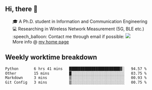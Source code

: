 <h2 > Hi, there 👋 </h3>

<div >
 <ul>
 🎓 A Ph.D. student in Information and Communication Engineering <br>
 💻 Researching in Wireless Network Measurement (5G, BLE etc.)<br>
 :speech_balloon: Contact me through email if possible: <a href="mailto:ethanjia@sjtu.edu.cn"><img src="https://img.shields.io/badge/-ethanjia@sjtu.edu.cn-c14438?style=plastic&logo=Gmail&logoColor=white&link=mailto:mailto:ethanjia@sjtu.edu.cn"></a> <br>
  More info @ <a href="https://haifengjia.github.io">my home page</a>
 </ul>
</div>

<h2 >
Weekly worktime breakdown
</h1>


<!--START_SECTION:waka-->

```txt
Python       6 hrs 41 mins   ███████████████████████▓░   94.57 %
Other        15 mins         █░░░░░░░░░░░░░░░░░░░░░░░░   03.75 %
Markdown     3 mins          ▒░░░░░░░░░░░░░░░░░░░░░░░░   00.93 %
Git Config   3 mins          ▒░░░░░░░░░░░░░░░░░░░░░░░░   00.75 %
```

<!--END_SECTION:waka-->



